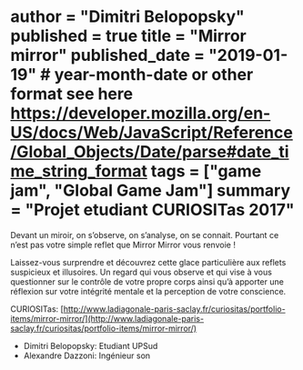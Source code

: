 author = "Dimitri Belopopsky"
published = true
title = "Mirror mirror"
published_date = "2019-01-19" # year-month-date or other format see here https://developer.mozilla.org/en-US/docs/Web/JavaScript/Reference/Global_Objects/Date/parse#date_time_string_format
tags = ["game jam", "Global Game Jam"]
summary = "Projet etudiant CURIOSITas 2017"
=========

Devant un miroir, on s’observe, on s’analyse, on se connait. Pourtant ce n’est pas votre simple reflet que Mirror Mirror vous renvoie !

Laissez-vous surprendre et découvrez cette glace particulière aux reflets
suspicieux et illusoires. Un regard qui vous observe et qui vise à vous
questionner sur le contrôle de votre propre corps ainsi qu’à apporter une
réflexion sur votre intégrité mentale et la perception de votre conscience.

CURIOSITas: [http://www.ladiagonale-paris-saclay.fr/curiositas/portfolio-items/mirror-mirror/](http://www.ladiagonale-paris-saclay.fr/curiositas/portfolio-items/mirror-mirror/)

- Dimitri Belopopsky: Etudiant UPSud
- Alexandre Dazzoni: Ingénieur son
